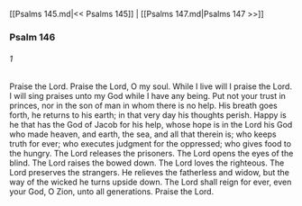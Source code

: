 [[Psalms 145.md|<< Psalms 145]]  |  [[Psalms 147.md|Psalms 147 >>]]

### Psalm 146
###### 1
Praise the Lord. Praise the Lord, O my soul. While I live will I praise the Lord. I will sing praises unto my God while I have any being. Put not your trust in princes, nor in the son of man in whom there is no help. His breath goes forth, he returns to his earth; in that very day his thoughts perish. Happy is he that has the God of Jacob for his help, whose hope is in the Lord his God who made heaven, and earth, the sea, and all that therein is; who keeps truth for ever; who executes judgment for the oppressed; who gives food to the hungry. The Lord releases the prisoners. The Lord opens the eyes of the blind. The Lord raises the bowed down. The Lord loves the righteous. The Lord preserves the strangers. He relieves the fatherless and widow, but the way of the wicked he turns upside down. The Lord shall reign for ever, even your God, O Zion, unto all generations. Praise the Lord.